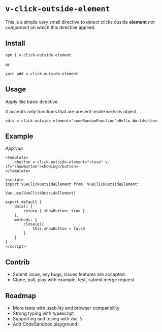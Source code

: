 # `v-click-outside-element`
This is a simple very small directive to detect clicks ouside **element** _not component_ on which this directive applied.

## Install

`npm i v-click-outside-element`

or

`yarn add v-click-outside-element`

## Usage

Apply like basic directive.

It accepts only functions that are present inside `methods` object.

`<div v-click-outside-element="someRandomFunction">Hello World</div>`

## Example 

_App.vue_
```
<template>
    <button v-click-outside-element="close" v-if="showButton">showing</button>
</template>

<script>
import VueClickOutsideElement from 'VueClickOutsideElement'

Vue.use(VueClickOutsideElement)

export default {
    data() {
        return { showButton: true }
    },
    methods: {
        close(e){
            this.showButton = false
        }
    }
}
</script>
```

## Contrib

* Submit issue, any bugs, issues features are accepted.
* Clone, pull, play with example, test, submit merge request

## Roadmap

* More tests with usability and browser compatibility
* Strong typing with typescript
* Supporting and tesing with `Vue 3`
* Add CodeSandbox playground
